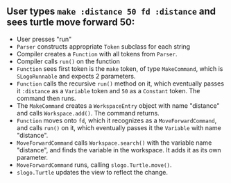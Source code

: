 ## User types `make :distance 50 fd :distance` and sees turtle move forward 50: 
* User presses "run"
* `Parser` constructs appropriate `Token` subclass for each string
* Compiler creates a `Function` with all tokens from `Parser`. 
* Compiler calls `run()` on the function
* `Function` sees first token is the `make` token, of type `MakeCommand`, which is `SLogoRunnable` and expects 2 parameters. 
* `Function` calls the recursive `run()` method on it, which eventually passes it `:distance` as a `Variable` token and `50` as a `Constant` token. The command then runs. 
* The `MakeCommand` creates a `WorkspaceEntry` object with name "distance" and calls `Workspace.add()`. The command returns. 
* `Function` moves onto `fd`, which it recognizes as a `MoveForwardCommand`, and calls `run()` on it, which eventually passes it the `Variable` with name "distance". 
* `MoveForwardCommand` calls `Workspace.search()` with the variable name "distance", and finds the variable in the workspace. It adds it as its own parameter. 
* `MoveForwardCommand` runs, calling `slogo.Turtle.move()`. 
* `slogo.Turtle` updates the view to reflect the change. 